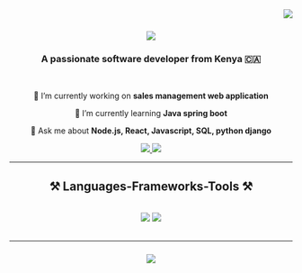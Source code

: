 <img align="right" src="https://visitor-badge.laobi.icu/badge?page_id=itMakai.itMakai" />

<h1 align="center">
    <img src="https://readme-typing-svg.herokuapp.com/?font=Righteous&size=35&center=true&vCenter=true&width=500&height=70&duration=4000&lines=Hi+There!+👋;+I'm+DANIEL+MAKAI!;" />
</h1>

<h3 align="center">A passionate software developer from Kenya 🇨🇦</h3>

<br/>

<div align="center">
 
 🔭 I’m currently working on **sales management web application**
 
 🌱 I’m currently learning **Java spring boot**

 💬 Ask me about **Node.js, React, Javascript, SQL, python django**


 
 </div>
 
<div align="center"> 
  <a href="mailto:danielmakai92@gmail.com">
    <img src="https://img.shields.io/badge/Gmail-333333?style=for-the-badge&logo=gmail&logoColor=red" />
  </a>
  <a href="https://www.linkedin.com/in/makaisoftmak" target="_blank">
    <img src="https://img.shields.io/badge/LinkedIn-0077B5?style=for-the-badge&logo=linkedin&logoColor=white" target="_blank" />
  </a>
 
</div>

 <hr/>
 
<h2 align="center">⚒️ Languages-Frameworks-Tools ⚒️</h2>
<br/>
<div align="center">
    <img src="https://skillicons.dev/icons?i=react,bootstrap,mui,html,css,vscode,github,tailwind,git,r" />
    <img src="https://skillicons.dev/icons?i=nodejs,python,javascript,typescript,c,java,nextjs,mysql,C++" /><br>
</div>

<br/>
<hr/>



<h3 align="center">
    <img src="https://readme-typing-svg.herokuapp.com/?font=Righteous&size=25&center=true&vCenter=true&width=500&height=70&duration=4000&lines=Thanks+for+visiting!+✌️;+Shoot+me+a+message+on+Linkedin!;I'm+always+down+to+collab+:)">
</h3>

<br/>
